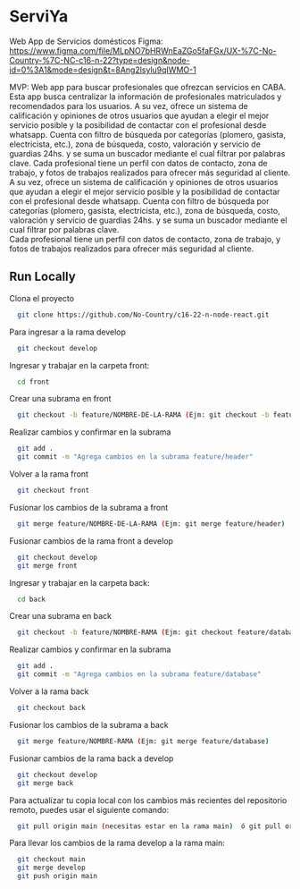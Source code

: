 
# ServiYa

Web App de Servicios domésticos Figma: https://www.figma.com/file/MLpNO7bHRWnEaZGo5faFGx/UX-%7C-No-Country-%7C-NC-c16-n-22?type=design&node-id=0%3A1&mode=design&t=8Ang2lsylu9qIWMO-1

MVP: Web app para buscar profesionales que ofrezcan servicios en CABA. Esta app busca centralizar la información de profesionales matriculados y recomendados para los usuarios. A su vez, ofrece un sistema de calificación y opiniones de otros usuarios que ayudan a elegir el mejor servicio posible y la posibilidad de contactar con el profesional desde whatsapp. Cuenta con filtro de búsqueda por categorías (plomero, gasista, electricista, etc.), zona de búsqueda, costo, valoración y servicio de guardias 24hs. y se suma un buscador mediante el cual filtrar por palabras clave.
Cada profesional tiene un perfil con datos de contacto, zona de trabajo, y fotos de trabajos realizados para ofrecer más seguridad al cliente.
A su vez, ofrece un sistema de calificación y opiniones de otros usuarios que ayudan a elegir el mejor servicio posible y la posibilidad de contactar con el profesional desde whatsapp. 
Cuenta con filtro de búsqueda por categorías (plomero, gasista, electricista, etc.), zona de búsqueda, costo, valoración y servicio de guardias 24hs. y se suma un buscador mediante el cual filtrar por palabras clave.  
Cada profesional tiene un perfil con datos de contacto, zona de trabajo, y fotos de trabajos realizados para ofrecer más seguridad al cliente.

## Run Locally

Clona el proyecto

```bash
  git clone https://github.com/No-Country/c16-22-n-node-react.git
```

Para ingresar a la rama develop

```bash
  git checkout develop
```

Ingresar y trabajar en la carpeta front:

```bash
  cd front
```

Crear una subrama en front

```bash
  git checkout -b feature/NOMBRE-DE-LA-RAMA (Ejm: git checkout -b feature/header)
```

Realizar cambios y confirmar en la subrama

```bash
  git add .
  git commit -m "Agrega cambios en la subrama feature/header"
```

Volver a la rama front

```bash
  git checkout front
```

Fusionar los cambios de la subrama a front

```bash
  git merge feature/NOMBRE-DE-LA-RAMA (Ejm: git merge feature/header)
```

Fusionar cambios de la rama front a develop

```bash
  git checkout develop
  git merge front
```

Ingresar y trabajar en la carpeta back:

```bash
  cd back
```

Crear una subrama en back

```bash
  git checkout -b feature/NOMBRE-RAMA (Ejm: git checkout feature/database)
```

Realizar cambios y confirmar en la subrama

```bash
  git add .
  git commit -m "Agrega cambios en la subrama feature/database"
```

Volver a la rama back

```bash
  git checkout back
```

Fusionar los cambios de la subrama a back

```bash
  git merge feature/NOMBRE-RAMA (Ejm: git merge feature/database)
```

Fusionar cambios de la rama back a develop

```bash
  git checkout develop
  git merge back
```

Para actualizar tu copia local con los cambios más recientes del repositorio remoto, puedes usar el siguiente comando:

```bash
  git pull origin main (necesitas estar en la rama main)  ó git pull origin develop (necesitas estar en la rama develop)
```

Para llevar los cambios de la rama develop a la rama main:

```bash
  git checkout main
  git merge develop
  git push origin main
```
